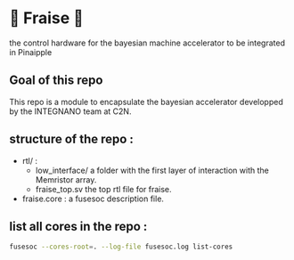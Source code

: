 # 🍓 Fraise 🍓
the control hardware for the bayesian machine accelerator to be integrated in Pinaipple

## Goal of this repo
This repo is a module to encapsulate the bayesian accelerator developped by the INTEGNANO team at C2N. 

## structure of the repo : 
* rtl/ : 
    + low_interface/ a folder with the first layer of interaction with the Memristor array.
    + fraise_top.sv the top rtl file for fraise.  
* fraise.core : a fusesoc description file. 

## list all cores in the repo :

```bash
fusesoc --cores-root=. --log-file fusesoc.log list-cores 
```
